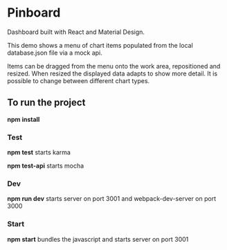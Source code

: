 # Pinboard #

Dashboard built with React and Material Design.

This demo shows a menu of chart items populated from the local database.json file via a mock api.

Items can be dragged from the menu onto the work area, repositioned and resized. 
When resized the displayed data adapts to show more detail.
It is possible to change between different chart types.

## To run the project ##
**npm install**

### Test ###
**npm test** starts karma

**npm test-api** starts mocha

### Dev ###
**npm run dev** starts server on port 3001 and webpack-dev-server on port 3000

### Start ###
**npm start** bundles the javascript and starts server on port 3001

